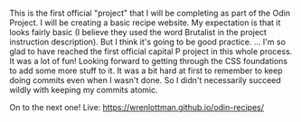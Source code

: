 This is the first official "project" that I will be completing as part of the Odin Project. I will be creating a basic recipe website. My expectation is that it looks fairly basic (I believe they used the word Brutalist in the project instruction description). But I think it's going to be good practice.
...
I'm so glad to have reached the first official capital P project in this whole process. It was a lot of fun! Looking forward to getting through the CSS foundations to add some more stuff to it. It was a bit hard at first to remember to keep doing commits even when I wasn't done. So I didn't necessarily succeed wildly with keeping my commits atomic.

On to the next one!
Live: https://wrenlottman.github.io/odin-recipes/